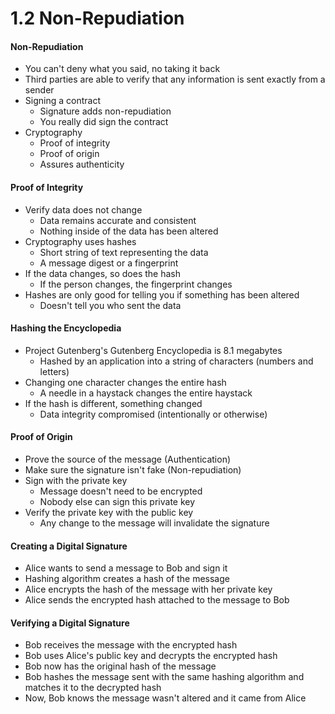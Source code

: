 # 1.2 Non-Repudiation

#### Non-Repudiation
- You can't deny what you said, no taking it back
- Third parties are able to verify that any information is sent exactly from a sender
- Signing a contract
    - Signature adds non-repudiation
    - You really did sign the contract
- Cryptography
    - Proof of integrity
    - Proof of origin
    - Assures authenticity

#### Proof of Integrity
- Verify data does not change
    - Data remains accurate and consistent
    - Nothing inside of the data has been altered
- Cryptography uses hashes
    - Short string of text representing the data
    - A message digest or a fingerprint
- If the data changes, so does the hash
    - If the person changes, the fingerprint changes
- Hashes are only good for telling you if something has been altered
    - Doesn't tell you who sent the data

#### Hashing the Encyclopedia
- Project Gutenberg's Gutenberg Encyclopedia is 8.1 megabytes
    - Hashed by an application into a string of characters (numbers and letters)
- Changing one character changes the entire hash
    - A needle in a haystack changes the entire haystack
- If the hash is different, something changed
    - Data integrity compromised (intentionally or otherwise)

#### Proof of Origin
- Prove the source of the message (Authentication)
- Make sure the signature isn't fake (Non-repudiation)
- Sign with the private key
    - Message doesn't need to be encrypted
    - Nobody else can sign this private key
- Verify the private key with the public key
    - Any change to the message will invalidate the signature

#### Creating a Digital Signature
- Alice wants to send a message to Bob and sign it
- Hashing algorithm creates a hash of the message
- Alice encrypts the hash of the message with her private key
- Alice sends the encrypted hash attached to the message to Bob

#### Verifying a Digital Signature
- Bob receives the message with the encrypted hash
- Bob uses Alice's public key and decrypts the encrypted hash
- Bob now has the original hash of the message
- Bob hashes the message sent with the same hashing algorithm and matches it to the decrypted hash
- Now, Bob knows the message wasn't altered and it came from Alice

